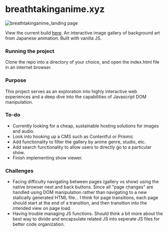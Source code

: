 # breathtakinganime.xyz
![breathtakinganime_landing page](https://user-images.githubusercontent.com/31247197/128810037-181adec4-409d-439b-8cbd-7002b9236815.png)

View the current build [here](https://breathtakinganime-xyz.vercel.app/).
An interactive image gallery of background art from Japanese animation.  Built with vanilla JS.

### Running the project
Clone the repo into a directory of your choice, and open the index.html file in an internet browser.

### Purpose
This project serves as an exploration into highly interactive web experiences and a deep dive into the capabilities of Javascript DOM manipulation.

### To-do
- Currently looking for a cheap, sustainable hosting solutions for images and audio.
- Look into hooking up a CMS such as Contentful or Prismic
- Add functionality to filter the gallery by anime genre, studio, etc.
- Add search functionality to allow users to directly go to a particular show.
- Finish implementing show viewer.

### Challenges
- Facing difficulty navigating between pages (gallery vs show) using the native browser next and back buttons. Since all "page changes" are handled using DOM manipulation rather than navigating to a new statically generated HTML file... I think for page transitions, each page should start at the end of a transition, and then transition into the intended view on page load.
- Having trouble managing JS functions. Should think a bit more about the best way to divide and encapsulate related JS into seperate JS files for better code organization.
